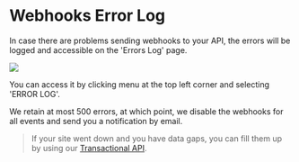 # Webhooks Error Log

In case there are problems sending webhooks to your API, the errors will be logged and accessible on the 'Errors Log' page.
 
![](images/webhooks-3.png)

You can access it by clicking menu at the top left corner and selecting 'ERROR LOG'.

We retain at most 500 errors, at which point, we disable the webhooks for all events and send you a notification by email.
 
> If your site went down and you have data gaps, you can fill them up by using our [Transactional API](transactional-reporting-for-multiple-messages).
 

